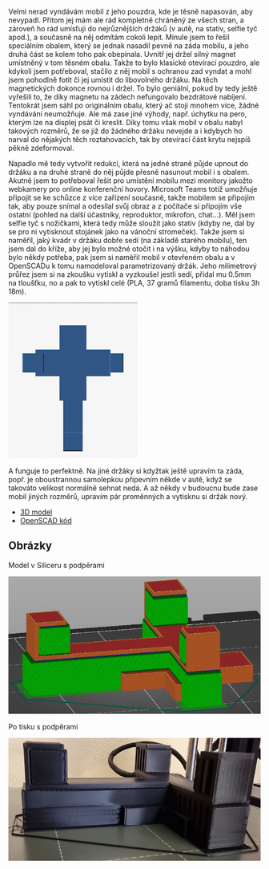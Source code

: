 Velmi nerad vyndávám mobil z jeho pouzdra, kde je těsně napasován, aby nevypadl. Přitom jej mám ale rád kompletně chráněný ze všech stran, a zároveň ho rád umísťuji do nejrůznějších držáků (v autě, na stativ, selfie tyč apod.), a současně na něj odmítám cokoli lepit. 
Minule jsem to řešil speciálním obalem, který se jednak nasadil pevně na záda mobilu, a jeho druhá část se kolem toho pak obepínala. Uvnitř jej držel silný magnet umístněný v tom těsném obalu. Takže to bylo klasické otevírací pouzdro, ale kdykoli jsem potřeboval, stačilo z něj mobil s ochranou zad vyndat a mohl jsem pohodlně fotit či jej umístit do libovolného držáku. Na těch magnetických dokonce rovnou i držel. To bylo geniální, pokud by tedy ještě vyřešili to, že díky magnetu na zádech nefungovalo bezdrátové nabíjení.
Tentokrát jsem sáhl po originálním obalu, který ač stojí mnohem více, žádné vyndávání neumožňuje. Ale má zase jiné výhody, např. úchytku na pero, kterým lze na displej psát či kreslit. Díky tomu však mobil v obalu nabyl takových rozměrů, že se již do žádného držáku nevejde a i kdybych ho narval do nějakých těch roztahovacích, tak by otevírací část krytu nejspíš pěkně zdeformoval.

Napadlo mě tedy vytvořit redukci, která na jedné straně půjde upnout do držáku a na druhé straně do něj půjde přesně nasunout mobil i s obalem. Akutně jsem to potřeboval řešit pro umístění mobilu mezi monitory jakožto webkamery pro online konferenční hovory. Microsoft Teams totiž umožňuje připojit se ke schůzce z více zařízení současně, takže mobilem se připojím tak, aby pouze snímal a odesílal svůj obraz a z počítače si připojím vše ostatní (pohled na další účastníky, reproduktor, mikrofon, chat...). 
Měl jsem selfie tyč s nožičkami, která tedy může sloužit jako stativ (kdyby ne, dal by se pro ni vytisknout stojánek jako na vánoční stromeček). Takže jsem si naměřil, jaký kvádr v držáku dobře sedí (na základě starého mobilu), ten jsem dal do kříže, aby jej bylo možné otočit i na výšku, kdyby to náhodou bylo někdy potřeba, pak jsem si naměřil mobil v otevřeném obalu a v OpenSCADu k tomu namodeloval parametrizovaný držák. Jeho milimetrový průřez jsem si na zkoušku vytiskl a vyzkoušel jestli sedí, přidal mu 0.5mm na tloušťku, no a pak to vytiskl celé (PLA, 37 gramů filamentu, doba tisku 3h 18m). 

![7-drzak-model.gif](https://github.com/PetrVobornik/OpenSCAD/blob/master/drzak-mobilu-v-obalu/images/00-model.gif?raw=true)

A funguje to perfektně. Na jiné držáky si kdyžtak ještě upravím ta záda, popř. je oboustrannou samolepkou připevním někde v autě, když se takováto velikost normálně sehnat nedá. A až někdy v budoucnu bude zase mobil jiných rozměrů, upravím pár proměnných a vytisknu si držák nový.

* [3D model](https://github.com/PetrVobornik/OpenSCAD/blob/master/drzak-mobilu-v-obalu/drzak-mobilu-v-obalu.stl)
* [OpenSCAD kód](https://github.com/PetrVobornik/OpenSCAD/blob/master/drzak-mobilu-v-obalu/drzak-mobilu-v-obalu.scad)


## Obrázky

Model v Siliceru s podpěrami

![01-silicer.jpg](https://github.com/PetrVobornik/OpenSCAD/blob/master/drzak-mobilu-v-obalu/images/01-silicer.jpg?raw=true)

Po tisku s podpěrami

![02-podpery.jpg](https://github.com/PetrVobornik/OpenSCAD/blob/master/drzak-mobilu-v-obalu/images/02-podpery.jpg?raw=true)
